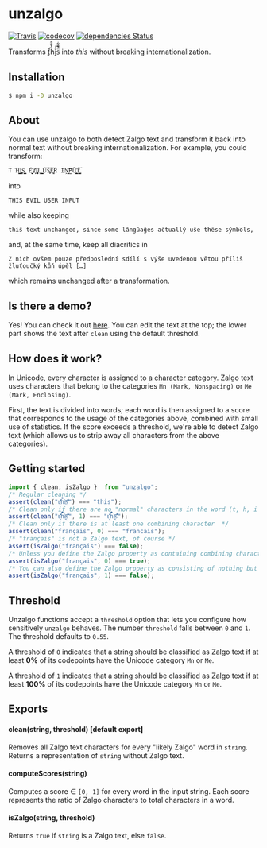 # unzalgo

[![Travis](https://travis-ci.org/kdex/unzalgo.svg?branch=master)](https://travis-ci.org/kdex/unzalgo)
[![codecov](https://codecov.io/gh/kdex/unzalgo/branch/master/graph/badge.svg)](https://codecov.io/gh/kdex/unzalgo)
[![dependencies Status](https://img.shields.io/david/kdex/unzalgo.svg)](https://david-dm.org/kdex/unzalgo)

Transforms ť͈̓̆h̏̔̐̑ì̭ͯ͞s̈́̄̑͋ into *this* without breaking internationalization.

## Installation
```bash
$ npm i -D unzalgo
```
## About
You can use unzalgo to both detect Zalgo text and transform it back into normal text without breaking internationalization. For example, you could transform:
```
T͘H͈̩̬̺̩̭͇I͏̼̪͚̪͚S͇̬̺ ́E̬̬͈̮̻̕V҉̙I̧͖̜̹̩̞̱L͇͍̝ ̺̮̟̙̘͎U͝S̞̫̞͝E͚̘͝R IṊ͍̬͞P̫Ù̹̳̝͓̙̙T̜͕̺̺̳̘͝
```
into
```
THIS EVIL USER INPUT
```
while also keeping
```
thiŝ te̅xt unchanged, since some lângûaĝes aĉtuallŷ uŝe thêse sŷmbo̅ls,
```
and, at the same time, keep all diacritics in
```
Z nich ovšem pouze předposlední sdílí s výše uvedenou větou příliš žluťoučký kůň úpěl […]
```
which remains unchanged after a transformation.

## Is there a demo?
Yes! You can check it out [here](https://github.kdex.de/unzalgo/). You can edit the text at the top; the lower part shows the text after `clean` using the default threshold.

## How does it work?
In Unicode, every character is assigned to a [character category](http://www.unicode.org/reports/tr49/Categories.txt). Zalgo text uses characters that belong to the categories `Mn (Mark, Nonspacing)` or `Me (Mark, Enclosing)`.

First, the text is divided into words; each word is then assigned to a score that corresponds to the usage of the categories above, combined with small use of statistics. If the score exceeds a threshold, we're able to detect Zalgo text (which allows us to strip away all characters from the above categories).

## Getting started
```js
import { clean, isZalgo }  from "unzalgo";
/* Regular cleaning */
assert(clean("ť͈̓̆h̏̔̐̑ì̭ͯ͞s̈́̄̑͋") === "this");
/* Clean only if there are no "normal" characters in the word (t, h, i and s are "normal") */
assert(clean("ť͈̓̆h̏̔̐̑ì̭ͯ͞s̈́̄̑͋", 1) === "ť͈̓̆h̏̔̐̑ì̭ͯ͞s̈́̄̑͋");
/* Clean only if there is at least one combining character  */
assert(clean("français", 0) === "francais");
/* "français" is not a Zalgo text, of course */
assert(isZalgo("français") === false);
/* Unless you define the Zalgo property as containing combining characters */
assert(isZalgo("français", 0) === true);
/* You can also define the Zalgo property as consisting of nothing but combining characters */
assert(isZalgo("français", 1) === false);
```
## Threshold
Unzalgo functions accept a `threshold` option that lets you configure how sensitively `unzalgo` behaves. The number `threshold` falls between `0` and `1`. The threshold defaults to `0.55`.

A threshold of `0` indicates that a string should be classified as Zalgo text if at least **0%** of its codepoints have the Unicode category `Mn` or `Me`.

A threshold of `1` indicates that a string should be classified as Zalgo text if at least **100%** of its codepoints have the Unicode category `Mn` or `Me`.

## Exports
#### clean(string, threshold) [default export]
Removes all Zalgo text characters for every "likely Zalgo" word in `string`. Returns a representation of `string` without Zalgo text.

#### computeScores(string)
Computes a score ∈ `[0, 1]` for every word in the input string. Each score represents the ratio of Zalgo characters to total characters in a word.

#### isZalgo(string, threshold)
Returns `true` if `string` is a Zalgo text, else `false`.